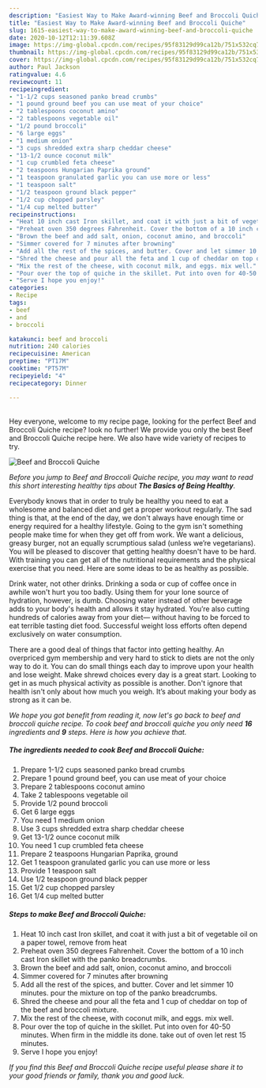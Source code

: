 ```yaml
---
description: "Easiest Way to Make Award-winning Beef and Broccoli Quiche"
title: "Easiest Way to Make Award-winning Beef and Broccoli Quiche"
slug: 1615-easiest-way-to-make-award-winning-beef-and-broccoli-quiche
date: 2020-10-12T12:11:39.608Z
image: https://img-global.cpcdn.com/recipes/95f83129d99ca12b/751x532cq70/beef-and-broccoli-quiche-recipe-main-photo.jpg
thumbnail: https://img-global.cpcdn.com/recipes/95f83129d99ca12b/751x532cq70/beef-and-broccoli-quiche-recipe-main-photo.jpg
cover: https://img-global.cpcdn.com/recipes/95f83129d99ca12b/751x532cq70/beef-and-broccoli-quiche-recipe-main-photo.jpg
author: Paul Jackson
ratingvalue: 4.6
reviewcount: 11
recipeingredient:
- "1-1/2 cups seasoned panko bread crumbs"
- "1 pound ground beef you can use meat of your choice"
- "2 tablespoons coconut amino"
- "2 tablespoons vegetable oil"
- "1/2 pound broccoli"
- "6 large eggs"
- "1 medium onion"
- "3 cups shredded extra sharp cheddar cheese"
- "13-1/2 ounce coconut milk"
- "1 cup crumbled feta cheese"
- "2 teaspoons Hungarian Paprika ground"
- "1 teaspoon granulated garlic you can use more or less"
- "1 teaspoon salt"
- "1/2 teaspoon ground black pepper"
- "1/2 cup chopped parsley"
- "1/4 cup melted butter"
recipeinstructions:
- "Heat 10 inch cast Iron skillet, and coat it with just a bit of vegetable oil on a paper towel, remove from heat"
- "Preheat oven 350 degrees Fahrenheit. Cover the bottom of a 10 inch cast Iron skillet with the panko breadcrumbs."
- "Brown the beef and add salt, onion, coconut amino, and broccoli"
- "Simmer covered for 7 minutes after browning"
- "Add all the rest of the spices, and butter. Cover and let simmer 10 minutes. pour the mixture on top of the panko breadcrumbs."
- "Shred the cheese and pour all the feta and 1 cup of cheddar on top of the beef and broccoli mixture."
- "Mix the rest of the cheese, with coconut milk, and eggs. mix well."
- "Pour over the top of quiche in the skillet. Put into oven for 40-50 minutes. When firm in the middle its done. take out of oven let rest 15 minutes."
- "Serve I hope you enjoy!"
categories:
- Recipe
tags:
- beef
- and
- broccoli

katakunci: beef and broccoli 
nutrition: 240 calories
recipecuisine: American
preptime: "PT17M"
cooktime: "PT57M"
recipeyield: "4"
recipecategory: Dinner

---
```

<br>
Hey everyone, welcome to my recipe page, looking for the perfect Beef and Broccoli Quiche recipe? look no further! We provide you only the best Beef and Broccoli Quiche recipe here. We also have wide variety of recipes to try.
<br>


![Beef and Broccoli Quiche](https://img-global.cpcdn.com/recipes/95f83129d99ca12b/751x532cq70/beef-and-broccoli-quiche-recipe-main-photo.jpg)

<i>Before you jump to Beef and Broccoli Quiche recipe, you may want to read this short interesting healthy tips about <strong>The Basics of Being Healthy</strong>.</i>

Everybody knows that in order to truly be healthy you need to eat a wholesome and balanced diet and get a proper workout regularly. The sad thing is that, at the end of the day, we don't always have enough time or energy required for a healthy lifestyle. Going to the gym isn't something people make time for when they get off from work. We want a delicious, greasy burger, not an equally scrumptious salad (unless we’re vegetarians). You will be pleased to discover that getting healthy doesn't have to be hard. With training you can get all of the nutritional requirements and the physical exercise that you need. Here are some ideas to be as healthy as possible.

Drink water, not other drinks. Drinking a soda or cup of coffee once in awhile won't hurt you too badly. Using them for your lone source of hydration, however, is dumb. Choosing water instead of other beverage adds to your body's health and allows it stay hydrated. You’re also cutting hundreds of calories away from your diet— without having to be forced to eat terrible tasting diet food. Successful weight loss efforts often depend exclusively on water consumption.

There are a good deal of things that factor into getting healthy. An overpriced gym membership and very hard to stick to diets are not the only way to do it. You can do small things each day to improve upon your health and lose weight. Make shrewd choices every day is a great start. Looking to get in as much physical activity as possible is another. Don't ignore that health isn't only about how much you weigh. It’s about making your body as strong as it can be. 


<i>We hope you got benefit from reading it, now let's go back to beef and broccoli quiche recipe. To cook beef and broccoli quiche you only need <strong>16</strong> ingredients and <strong>9</strong> steps. Here is how you achieve that.
</i>

##### The ingredients needed to cook Beef and Broccoli Quiche:

1. Prepare 1-1/2 cups seasoned panko bread crumbs
1. Prepare 1 pound ground beef, you can use meat of your choice
1. Prepare 2 tablespoons coconut amino
1. Take 2 tablespoons vegetable oil
1. Provide 1/2 pound broccoli
1. Get 6 large eggs
1. You need 1 medium onion
1. Use 3 cups shredded extra sharp cheddar cheese
1. Get 13-1/2 ounce coconut milk
1. You need 1 cup crumbled feta cheese
1. Prepare 2 teaspoons Hungarian Paprika, ground
1. Get 1 teaspoon granulated garlic you can use more or less
1. Provide 1 teaspoon salt
1. Use 1/2 teaspoon ground black pepper
1. Get 1/2 cup chopped parsley
1. Get 1/4 cup melted butter


##### Steps to make Beef and Broccoli Quiche:

1. Heat 10 inch cast Iron skillet, and coat it with just a bit of vegetable oil on a paper towel, remove from heat
1. Preheat oven 350 degrees Fahrenheit. Cover the bottom of a 10 inch cast Iron skillet with the panko breadcrumbs.
1. Brown the beef and add salt, onion, coconut amino, and broccoli
1. Simmer covered for 7 minutes after browning
1. Add all the rest of the spices, and butter. Cover and let simmer 10 minutes. pour the mixture on top of the panko breadcrumbs.
1. Shred the cheese and pour all the feta and 1 cup of cheddar on top of the beef and broccoli mixture.
1. Mix the rest of the cheese, with coconut milk, and eggs. mix well.
1. Pour over the top of quiche in the skillet. Put into oven for 40-50 minutes. When firm in the middle its done. take out of oven let rest 15 minutes.
1. Serve I hope you enjoy!


<i>If you find this Beef and Broccoli Quiche recipe useful please share it to your good friends or family, thank you and good luck.</i>
